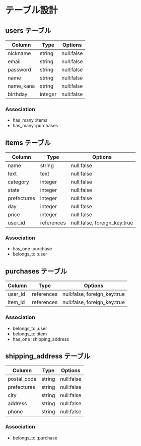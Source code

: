 # テーブル設計

## users テーブル
| Column    | Type    | Options     |
| --------- | ------- | ----------- |
| nickname  | string  | null:false  |
| email     | string  | null:false  |
| password  | string  | null:false  |
| name      | string  | null:false  |
| name_kana | string  | null:false  |
| birthday  | integer | null:false  |

### Association
- has_many :items
- has_many :purchases

## items テーブル
| Column      | Type       | Options                      |
| ----------- | ---------- | ---------------------------- |
| name        | string     | null:false                   |
| text        | text       | null:false                   |
| category    | integer    | null:false                   |
| state       | integer    | null:false                   |
| prefectures | integer    | null:false                   |
| day         | integer    | null:false                   |
| price       | integer    | null:false                   |
| user_id     | references | null:false, foreign_key:true |

### Association
- has_one :purchase
- belongs_to :user

## purchases テーブル
| Column      | Type       | Options                      |
| ----------- | ---------- | ---------------------------- |
| user_id     | references | null:false, foreign_key:true |
| item_id     | references | null:false, foreign_key:true |

### Association
- belongs_to :user
- belongs_to :item
- has_one :shipping_address

## shipping_address テーブル
| Column      | Type       | Options                      |
| ----------- | ---------- | ---------------------------- |
| postal_code | string     | null:false                   |
| prefectures | string     | null:false                   |
| city        | string     | null:false                   |
| address     | string     | null:false                   |
| phone       | string     | null:false                   |

### Association
- belongs_to :purchase